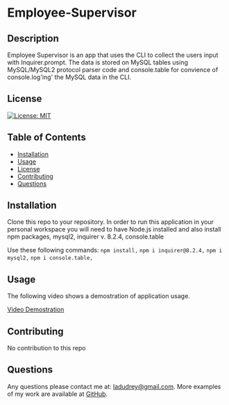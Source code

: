 # Employee-Supervisor
    
  ## Description
 Employee Supervisor is an app that uses the CLI to collect the users input with Inquirer.prompt. The data is stored on MySQL tables using MySQL/MySQL2 protocol parser code and console.table for convience of console.log'ing' the MySQL data in the CLI. 

  ## License
  
  [![License: MIT](https://img.shields.io/badge/License-MIT-blue.svg)](https://opensource.org/licenses/MIT)
  
  ## Table of Contents
  
  - [Installation](#installation)
  - [Usage](#usage)
  - [License](#license)
  - [Contributing](#contributing)
  - [Questions](#questions)
  
  ## Installation
  
  Clone this repo to your repository. In order to run this application in your personal workspace you will need to have Node.js installed and also install npm packages, mysql2, inquirer v. 8.2.4, console.table

  Use these following commands:
  `npm install,`
  `npm i inquirer@8.2.4,`
  `npm i mysql2,`
  `npm i console.table,`
  
  ## Usage
  
  The following video shows a demostration of application usage.

  [Video Demostration](https://drive.google.com/file/d/1lgjxEmDyaQpSvoynuImXiSem0rDbG9WC/view)

  ## Contributing
  
  No contribution to this repo
   
  ## Questions
  
  Any questions please contact me at: ladudrey@gmail.com. 
  More examples of my work are available at [GitHub](https://github.com/LDudrey).